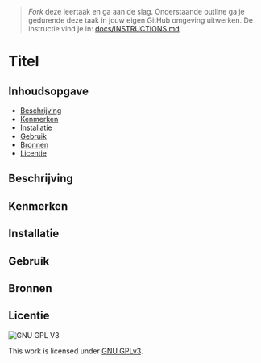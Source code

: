 > _Fork_ deze leertaak en ga aan de slag. Onderstaande outline ga je gedurende deze taak in jouw eigen GitHub omgeving uitwerken. De instructie vind je in: [docs/INSTRUCTIONS.md](docs/INSTRUCTIONS.md)

# Titel
<!-- Geef je project een titel en schrijf in één zin wat het is -->

## Inhoudsopgave

  * [Beschrijving](#beschrijving)
  * [Kenmerken](#kenmerken)
  * [Installatie](#installatie)
  * [Gebruik](#gebruik)
  * [Bronnen](#bronnen)
  * [Licentie](#licentie)

## Beschrijving
<!-- In de Beschrijving staat hoe je project er uit ziet, hoe het werkt en wat je er mee kan. -->
<!-- Voeg een mooie poster visual toe 📸 -->
<!-- Voeg een link toe naar Githu![WhatsApp Image 2022-03-04 at 10 33 21 AM](https://user-images.githubusercontent.com/90189815/156738251-84355b53-15d8-4d21-b92a-3e768ff755e9.jpeg)
b Pages 🌐-->

## Kenmerken
<!-- Bij Kenmerken staat welke technieken zijn gebruikt en hoe. Wat is de HTML structuur? Wat zijn de belangrijk![WhatsApp Image 2022-03-04 at 10 32 42 AM](https://user-images.githubusercontent.com/90189815/156738263-4dd2960e-4a13-4830-956d-3a786d142701.jpeg)
ste dingen in CSS? Wat is er met Javascript gedaan en hoe? Misschien heb je een framwork of library gebruikt? -->

## Installatie

## Gebruik

## Bronnen

## Licentie

![GNU GPL V3](https://www.gnu.org/graphics/gplv3-127x51.png)

This work is licensed under [GNU GPLv3](./LICENSE).
